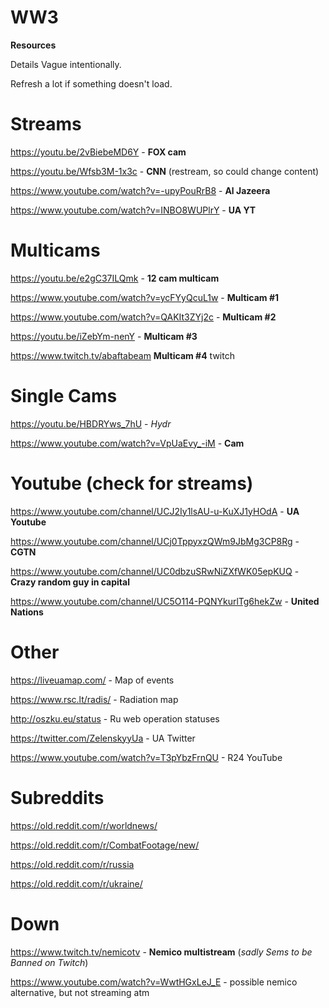 # WW3
**Resources**

Details Vague intentionally.

Refresh a lot if something doesn't load.

# Streams

https://youtu.be/2vBiebeMD6Y - **FOX cam**

https://youtu.be/Wfsb3M-1x3c - **CNN** (restream, so could change content)

https://www.youtube.com/watch?v=-upyPouRrB8 - **Al Jazeera**

https://www.youtube.com/watch?v=INBO8WUPlrY - **UA YT**

# Multicams

https://youtu.be/e2gC37ILQmk - **12 cam multicam**

https://www.youtube.com/watch?v=ycFYyQcuL1w - **Multicam #1**

https://www.youtube.com/watch?v=QAKIt3ZYj2c - **Multicam #2**

https://youtu.be/iZebYm-nenY - **Multicam #3**

https://www.twitch.tv/abaftabeam **Multicam #4** twitch

# Single Cams

https://youtu.be/HBDRYws_7hU - *Hydr*

https://www.youtube.com/watch?v=VpUaEvy_-iM - **Cam**

# Youtube (check for streams)

https://www.youtube.com/channel/UCJ2Iy1lsAU-u-KuXJ1yHOdA - **UA Youtube**

https://www.youtube.com/channel/UCj0TppyxzQWm9JbMg3CP8Rg - **CGTN**

https://www.youtube.com/channel/UC0dbzuSRwNiZXfWK05epKUQ - **Crazy random guy in capital**

https://www.youtube.com/channel/UC5O114-PQNYkurlTg6hekZw - **United Nations**

# Other

https://liveuamap.com/ - Map of events

https://www.rsc.lt/radis/ - Radiation map

http://oszku.eu/status - Ru web operation statuses

https://twitter.com/ZelenskyyUa - UA Twitter

https://www.youtube.com/watch?v=T3pYbzFrnQU - R24 YouTube

# Subreddits

https://old.reddit.com/r/worldnews/

https://old.reddit.com/r/CombatFootage/new/

https://old.reddit.com/r/russia

https://old.reddit.com/r/ukraine/

# Down

https://www.twitch.tv/nemicotv - **Nemico multistream** (_sadly Sems to be Banned on Twitch_)

https://www.youtube.com/watch?v=WwtHGxLeJ_E - possible nemico alternative, but not streaming atm
